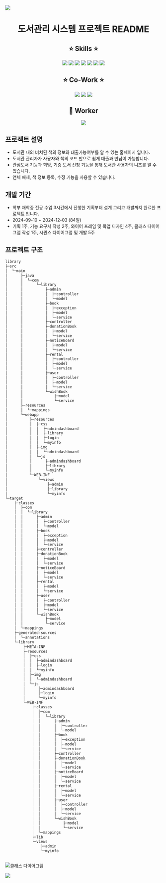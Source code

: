 <img src="https://capsule-render.vercel.app/api?type=waving&color=a6a6df&height=150&section=header" />
<div align="center">
  
# 도서관리 시스템 프로젝트 README
  
## :star: Skills :star:

<img src="https://img.shields.io/badge/Spring-6DB33F?style=for-the-badge&logo=spring&logoColor=white"/>
<img src="https://img.shields.io/badge/JavaScript-F7DF1E?style=for-the-badge&logo=JavaScript&logoColor=white"/>
<img src="https://img.shields.io/badge/CSS-239120?&style=for-the-badge&logo=css3&logoColor=white"/>
<img src="https://img.shields.io/badge/HTML-239120?style=for-the-badge&logo=html5&logoColor=white"/>
<img src="https://img.shields.io/badge/Amazon_AWS-232F3E?style=for-the-badge&logo=amazon-aws&logoColor=white"/>
<img src="https://img.shields.io/badge/MySQL-005C84?style=for-the-badge&logo=mysql&logoColor=white"/>
<img src="https://img.shields.io/badge/IntelliJ_IDEA-000000.svg?style=for-the-badge&logo=intellij-idea&logoColor=white"/>	

## :star: Co-Work :star:

<img src="https://img.shields.io/badge/GitHub-100000?style=for-the-badge&logo=github&logoColor=white"/>
<img src="https://img.shields.io/badge/Notion-000000?style=for-the-badge&logo=notion&logoColor=white"/>
<img src="https://img.shields.io/badge/Figma-F24E1E?style=for-the-badge&logo=figma&logoColor=white"/>

## :construction_worker: Worker

<a href="https://github.com/lsngmin/library/graphs/contributors">
  <img src="https://contrib.rocks/image?repo=lsngmin/library" />
</a>
</div>

## 프로젝트 설명
* 도서관 내의 비치된 책의 정보와 대출가능여부를 알 수 있는 홈페이지 입니다.
* 도서관 관리자가 사용자와 책의 코드 만으로 쉽게 대출과 반납이 가능합니다.
* 관심도서 기능과 희망, 기증 도서 신청 기능을 통해 도서관 사용자의 니즈를 알 수 있습니다.
* 연체 해제, 책 정보 등록, 수정 기능을 사용할 수 있습니다.

## 개발 기간
* 학부 재학중 전공 수업 3시간에서 진행한 기획부터 설계 그리고 개발까지 완료한 프로젝트 입니다.
* 2024-09-10 ~ 2024-12-03 (84일)
* 기획 1주, 기능 요구서 작성 2주, 와이어 프레임 및 목업 디자인 4주, 클래스 다이어그램 작성 1주, 시퀀스 다이어그램 및 개발 5주

## 프로젝트 구조

```bash
library
├─src
│  └─main
│      ├─java
│      │  └─com
│      │      └─library
│      │          ├─admin
│      │          │  ├─controller
│      │          │  └─model
│      │          ├─book
│      │          │  ├─exception
│      │          │  ├─model
│      │          │  └─service
│      │          ├─controller
│      │          ├─donationBook
│      │          │  ├─model
│      │          │  └─service
│      │          ├─noticeBoard
│      │          │  ├─model
│      │          │  └─service
│      │          ├─rental
│      │          │  ├─controller
│      │          │  ├─model
│      │          │  └─service
│      │          ├─user
│      │          │  ├─controller
│      │          │  ├─model
│      │          │  └─service
│      │          └─wishBook
│      │              ├─model
│      │              └─service
│      ├─resources
│      │  └─mappings
│      └─webapp
│          ├─resources
│          │  ├─css
│          │  │  ├─admindashboard
│          │  │  ├─library
│          │  │  ├─login
│          │  │  └─myinfo
│          │  ├─img
│          │  │  └─admindashboard
│          │  └─js
│          │      ├─admindashboard
│          │      ├─library
│          │      └─myinfo
│          └─WEB-INF
│              └─views
│                  ├─admin
│                  ├─library
│                  └─myinfo
└─target
    ├─classes
    │  ├─com
    │  │  └─library
    │  │      ├─admin
    │  │      │  ├─controller
    │  │      │  └─model
    │  │      ├─book
    │  │      │  ├─exception
    │  │      │  ├─model
    │  │      │  └─service
    │  │      ├─controller
    │  │      ├─donationBook
    │  │      │  ├─model
    │  │      │  └─service
    │  │      ├─noticeBoard
    │  │      │  ├─model
    │  │      │  └─service
    │  │      ├─rental
    │  │      │  ├─model
    │  │      │  └─service
    │  │      ├─user
    │  │      │  ├─controller
    │  │      │  ├─model
    │  │      │  └─service
    │  │      └─wishBook
    │  │          ├─model
    │  │          └─service
    │  └─mappings
    ├─generated-sources
    │  └─annotations
    └─library
        ├─META-INF
        ├─resources
        │  ├─css
        │  │  ├─admindashboard
        │  │  ├─login
        │  │  └─myinfo
        │  ├─img
        │  │  └─admindashboard
        │  └─js
        │      ├─admindashboard
        │      ├─login
        │      └─myinfo
        └─WEB-INF
            ├─classes
            │  ├─com
            │  │  └─library
            │  │      ├─admin
            │  │      │  ├─controller
            │  │      │  └─model
            │  │      ├─book
            │  │      │  ├─exception
            │  │      │  ├─model
            │  │      │  └─service
            │  │      ├─controller
            │  │      ├─donationBook
            │  │      │  ├─model
            │  │      │  └─service
            │  │      ├─noticeBoard
            │  │      │  ├─model
            │  │      │  └─service
            │  │      ├─rental
            │  │      │  ├─model
            │  │      │  └─service
            │  │      ├─user
            │  │      │  ├─controller
            │  │      │  ├─model
            │  │      │  └─service
            │  │      └─wishBook
            │  │          ├─model
            │  │          └─service
            │  └─mappings
            ├─lib
            └─views
                ├─admin
                └─myinfo
                
```

![클래스 다이어그램](https://github.com/user-attachments/assets/9287ef19-7222-48a4-83f3-4d8fde6d6a7a)

<img src="https://capsule-render.vercel.app/api?type=waving&color=a6a6df&height=150&section=footer" />


